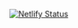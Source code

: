 [![Netlify Status](https://api.netlify.com/api/v1/badges/da9d60b4-b2eb-4a6a-9420-f7b6691fede9/deploy-status)](https://app.netlify.com/sites/barneyhill/deploys)

